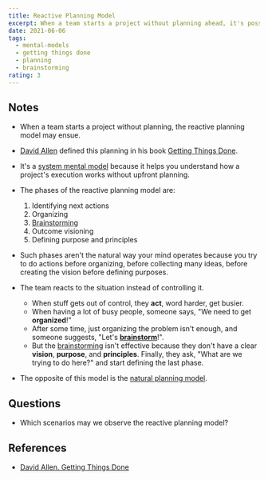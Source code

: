 ```yaml
---
title: Reactive Planning Model
excerpt: When a team starts a project without planning ahead, it's possible that the reactive planning model ensues.
date: 2021-06-06
tags:
  - mental-models
  - getting things done
  - planning
  - brainstorming
rating: 3
---
```


## Notes

- When a team starts a project without planning, the reactive planning model may ensue.

- [David Allen](/zettelkasten/david-allen) defined this planning in his book [Getting Things Done](/books/getting-things-done#chapter-3-getting-projects-creatively-under-way-the-five-phases-of-project-planning).

- It's a [system mental model](/zettelkasten/system-mental-models) because it helps you understand how a project's execution works without upfront planning.

- The phases of the reactive planning model are:

  1. Identifying next actions
  2. Organizing
  3. [Brainstorming](/zettelkasten/brainstorming)
  4. Outcome visioning
  5. Defining purpose and principles

- Such phases aren't the natural way your mind operates because you try to do actions before organizing, before collecting many ideas, before creating the vision before defining purposes.

- The team reacts to the situation instead of controlling it.

  - When stuff gets out of control, they **act**, word harder, get busier.
  - When having a lot of busy people, someone says, "We need to get **organized**!"
  - After some time, just organizing the problem isn't enough, and someone suggests, "Let's [**brainstorm**](/zettelkasten/brainstorming)!".
  - But the [brainstorming](/zettelkasten/brainstorming) isn't effective because they don't have a clear **vision**, **purpose**, and **principles**. Finally, they ask, "What are we trying to do here?" and start defining the last phase.

- The opposite of this model is the [natural planning model](/zettelkasten/natural-planning-model).

## Questions

- Which scenarios may we observe the reactive planning model?

## References

- [David Allen. Getting Things Done](/books/getting-things-done#chapter-3-getting-projects-creatively-under-way-the-five-phases-of-project-planning)
